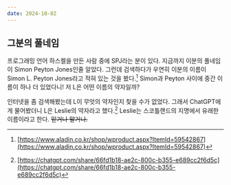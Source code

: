 ```yaml
---
date: 2024-10-02
---
```


## 그분의 풀네임
프로그래밍 언어 하스켈을 만든 사람 중에 SPJ라는 분이 있다. 지금까지 이분의 풀네임이 Simon Peyton Jones인줄 알았다. 그런데 검색하다가 우연히 이분의 이름이 Simon L. Peyton Jones라고 적혀 있는 것을 봤다.[^1] Simon과 Peyton 사이에 중간 이름이 하나 더 있었다니! 저 L은 어떤 이름의 약자일까?

인터넷을 좀 검색해봤는데 L이 무엇의 약자인지 찾을 수가 없었다. 그래서 ChatGPT에게 물어봤더니 L은 Leslie의 약자라고 했다.[^2] Leslie는 스코틀랜드의 지명에서 유래한 이름이라고 한다. ~~믿거나 말거나.~~

[^1]: [https://www.aladin.co.kr/shop/wproduct.aspx?ItemId=59542867](https://www.aladin.co.kr/shop/wproduct.aspx?ItemId=59542867)
[^2]: [https://chatgpt.com/share/66fd1b18-ae2c-800c-b355-e689cc2f6d5c](https://chatgpt.com/share/66fd1b18-ae2c-800c-b355-e689cc2f6d5c)

